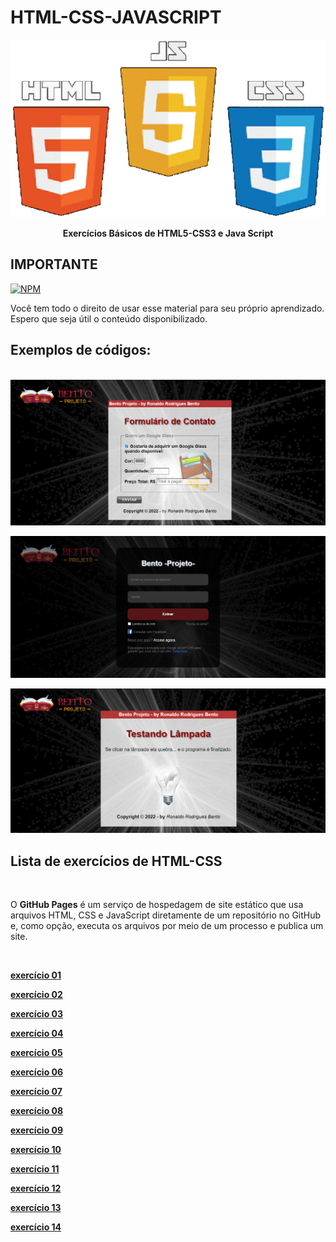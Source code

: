 # HTML-CSS-JAVASCRIPT
 
 
 <img src="logo.png" alt="logo html-css no formato png"><br>
 
 <p align="center"><strong>Exercícios Básicos de HTML5-CSS3 e Java Script</strong><p>
 
 ## IMPORTANTE ##
 
  [![NPM](https://img.shields.io/npm/l/react)](https://github.com/RonaldoBento/html-css/blob/main/LICENSE) 
  
 <p>Você tem todo o direito de usar esse material para seu próprio aprendizado. Espero que seja útil o conteúdo disponibilizado.</p> 
  
 ## Exemplos de códigos:

 <br><img src="captura.png" alt="tela no formato png"><br>

 <img src="login.png" alt="tela no formato png"><br>

 <img src="lampada.png" alt="tela no formato png"><br>
 
## Lista de exercícios de HTML-CSS

<br><p>O <strong>GitHub Pages</strong> é um serviço de hospedagem de site estático que usa arquivos HTML, CSS e JavaScript diretamente de um repositório no GitHub e, como opção, executa os arquivos por meio de um processo e publica um site.</p><br>

<a href="https://ronaldobento.github.io/html-css/exercicios/ex01/index.html" target="_blank" rel="external" title="exercício 01"><strong>exercício 01</strong></a>

<a href="https://ronaldobento.github.io/html-css/exercicios/ex02/index.html" target="_blank" rel="external" title="exercício 02"><strong>exercício 02</strong></a>

<a href="https://ronaldobento.github.io/html-css/exercicios/ex03/index.html" target="_blank" rel="external" title="exercício 03"><strong>exercício 03</strong></a>

<a href="https://ronaldobento.github.io/html-css/exercicios/ex04/index.html" target="_blank" rel="external" title="exercício 04"><strong>exercício 04</strong></a>

<a href="https://ronaldobento.github.io/html-css/exercicios/ex05/index.html" target="_blank" rel="external" title="exercício 05"><strong>exercício 05</strong></a>

<a href="https://ronaldobento.github.io/html-css/exercicios/ex06/index.html" target="_blank" rel="external" title="exercício 06"><strong>exercício 06</strong></a>

<a href="https://ronaldobento.github.io/html-css/exercicios/ex07/index.html" target="_blank" rel="external" title="exercício 07"><strong>exercício 07</strong></a>

<a href="https://ronaldobento.github.io/html-css/exercicios/ex08/index.html" target="_blank" rel="external" title="exercício 08"><strong>exercício 08</strong></a>

<a href="https://ronaldobento.github.io/html-css/exercicios/ex09/index.html" target="_blank" rel="external" title="exercício 09"><strong>exercício 09</strong></a>

<a href="https://ronaldobento.github.io/html-css/exercicios/ex10/index.html" target="_blank" rel="external" title="exercício 10"><strong>exercício 10</strong></a>

<a href="https://ronaldobento.github.io/html-css/exercicios/ex11/index.html" target="_blank" rel="external" title="exercício 11"><strong>exercício 11</strong></a>

<a href="https://ronaldobento.github.io/html-css/exercicios/ex12/index.html" target="_blank" rel="external" title="exercício 12"><strong>exercício 12</strong></a>

<a href="https://ronaldobento.github.io/html-css/exercicios/ex13/index.html" target="_blank" rel="external" title="exercício 13"><strong>exercício 13</strong></a>

<a href="https://ronaldobento.github.io/html-css/exercicios/ex14/index.html" target="_blank" rel="external" title="exercício 14"><strong>exercício 14</strong></a>


